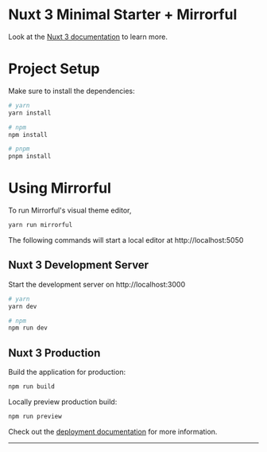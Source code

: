 
# Nuxt 3 Minimal Starter + Mirrorful

Look at the [Nuxt 3 documentation](https://nuxt.com/docs/getting-started/introduction) to learn more.

# Project Setup

Make sure to install the dependencies:

```bash
# yarn
yarn install

# npm
npm install

# pnpm
pnpm install
```

# Using Mirrorful

To run Mirrorful's visual theme editor,

```bash
yarn run mirrorful
```

The following commands will start a local editor at http://localhost:5050

## Nuxt 3 Development Server

Start the development server on http://localhost:3000

```bash
# yarn
yarn dev

# npm
npm run dev
```

## Nuxt 3 Production

Build the application for production:

```bash
npm run build
```

Locally preview production build:

```bash
npm run preview
```

Check out the [deployment documentation](https://nuxt.com/docs/getting-started/deployment) for more information.

---